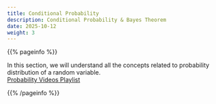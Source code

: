 ```yaml
---
title: Conditional Probability
description: Conditional Probability & Bayes Theorem
date: 2025-10-12
weight: 3
---
```


{{% pageinfo %}}

In this section, we will understand all the concepts related to probability distribution of a random variable.<br>
[Probability Videos Playlist](https://youtube.com/playlist?list=PLnpa6KP2ZQxcI3JyTIwOTKXY7ANhw__v1&si=MNoo5fxBo_10dLuM)

{{% /pageinfo %}}